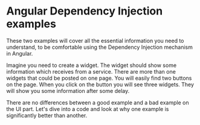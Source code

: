 # Angular Dependency Injection examples

These two examples will cover all the essential information you need to understand, to be comfortable using the Dependency Injection mechanism in Angular.

Imagine you need to create a widget. The widget should show some information which receives from a service. There are more than one widgets that could be posted on one page. You will easily find two buttons on the page. When you click on the button you will see three widgets. They will show you some information after some delay.

There are no differences between a good example and a bad example on the UI part. Let's dive into a code and look at why one example is significantly better than another.
